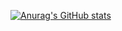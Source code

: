 [![Anurag's GitHub stats](https://github-readme-stats.vercel.app/api?username=peteryang1756)](https://github.com/anuraghazra/github-readme-stats)
